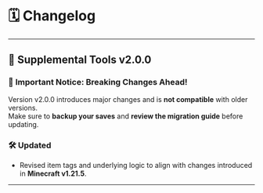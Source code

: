 # 🗓️ Changelog

---

## 📝 Supplemental Tools v2.0.0


### 🚨 **Important Notice: Breaking Changes Ahead!**  
Version v2.0.0 introduces major changes and is **not compatible** with older versions.  
Make sure to **backup your saves** and **review the migration guide** before updating.


### 🛠️ Updated
- Revised item tags and underlying logic to align with changes introduced in **Minecraft v1.21.5**.

---
